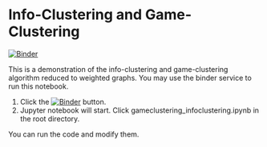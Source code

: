 # Info-Clustering and Game-Clustering
[![Binder](https://mybinder.org/badge.svg)](https://mybinder.org/v2/gh/ccha23/info-game-clustering/master)

This is a demonstration of the info-clustering and game-clustering algorithm reduced to weighted graphs. You may use the binder service to run this notebook.

1. Click the [![Binder](https://mybinder.org/badge.svg)](https://mybinder.org/v2/gh/ccha23/info-game-clustering/master) button.
2. Jupyter notebook will start. Click gameclustering_infoclustering.ipynb in the root directory.

You can run the code and modify them.
